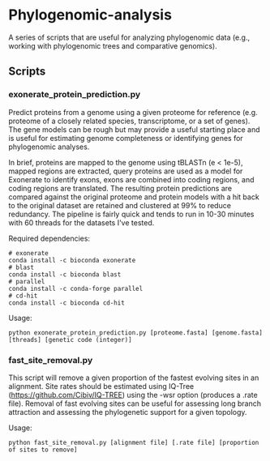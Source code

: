 # Phylogenomic-analysis

A series of scripts that are useful for analyzing phylogenomic data (e.g., working with phylogenomic trees and comparative genomics).

## Scripts

### exonerate_protein_prediction.py

Predict proteins from a genome using a given proteome for reference (e.g. proteome of a closely related species, transcriptome, or a set of genes). The gene models can be rough but may provide a useful starting place and is useful for estimating genome completeness or identifying genes for phylogenomic analyses. 

In brief, proteins are mapped to the genome using tBLASTn (e < 1e-5), mapped regions are extracted, query proteins are used as a model for Exonerate to identify exons, exons are combined into coding regions, and coding regions are translated. The resulting protein predictions are compared against the original proteome and protein models with a hit back to the original dataset are retained and clustered at 99% to reduce redundancy. The pipeline is fairly quick and tends to run in 10-30 minutes with 60 threads for the datasets I've tested.

Required dependencies:
```
# exonerate
conda install -c bioconda exonerate
# blast
conda install -c bioconda blast
# parallel
conda install -c conda-forge parallel
# cd-hit
conda install -c bioconda cd-hit
```
Usage:
```
python exonerate_protein_prediction.py [proteome.fasta] [genome.fasta] [threads] [genetic code (integer)]
```
### fast_site_removal.py

This script will remove a given proportion of the fastest evolving sites in an alignment. Site rates should be estimated using IQ-Tree (https://github.com/Cibiv/IQ-TREE) using the -wsr option (produces a .rate file). Removal of fast evolving sites can be useful for assessing long branch attraction and assessing the phylogenetic support for a given topology.

Usage:
```
python fast_site_removal.py [alignment file] [.rate file] [proportion of sites to remove]
```
